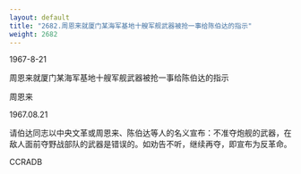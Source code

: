```yaml
---
layout: default
title: "2682.周恩来就厦门某海军基地十艘军舰武器被抢一事给陈伯达的指示"
weight: 2682
---
```


1967-8-21

周恩来就厦门某海军基地十艘军舰武器被抢一事给陈伯达的指示

周恩来

1967.08.21

请伯达同志以中央文革或周恩来、陈伯达等人的名义宣布：不准夺炮舰的武器，在敌人面前夺野战部队的武器是错误的。如劝告不听，继续再夺，即宣布为反革命。

CCRADB

